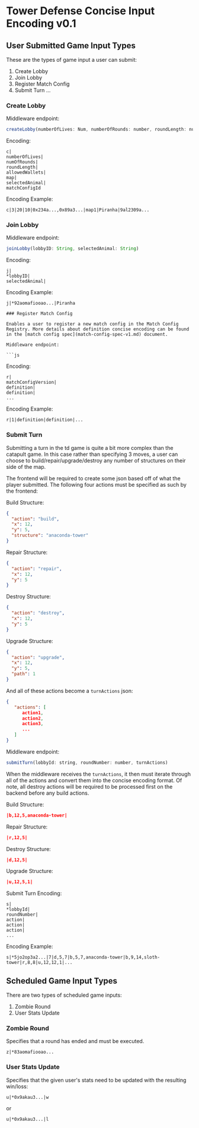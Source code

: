 # Tower Defense Concise Input Encoding v0.1

## User Submitted Game Input Types

These are the types of game input a user can submit:

1. Create Lobby
2. Join Lobby
3. Register Match Config
4. Submit Turn
   ...

### Create Lobby

Middleware endpoint:

```js
createLobby(numberOfLives: Num, numberOfRounds: number, roundLength: number, map: string, selectedAnimal: string)
```

Encoding:

```
c|
numberOfLives|
numOfRounds|
roundLength|
allowedWallets|
map|
selectedAnimal|
matchConfigId
```

Encoding Example:

```
c|3|20|10|0x234a...,0x89a3...|map1|Piranha|9al2309a...
```

### Join Lobby

Middleware endpoint:

```js
joinLobby(lobbyID: String, selectedAnimal: String)
```

Encoding:

```
j|
*lobbyID|
selectedAnimal|
```

Encoding Example:

````
j|*92aomafiooao...|Piranha

### Register Match Config

Enables a user to register a new match config in the Match Config Registry. More details about definition concise encoding can be found in the [match config spec](match-config-spec-v1.md) document.

Middleware endpoint:

```js

````

Encoding:

```
r|
matchConfigVersion|
definition|
definition|
...
```

Encoding Example:

```
r|1|definition|definition|...
```

### Submit Turn

Submitting a turn in the td game is quite a bit more complex than the catapult game. In this case rather than specifying 3 moves, a user can
choose to build/repair/upgrade/destroy any number of structures on their side of the map.

The frontend will be required to create some json based off of what the player submitted. The following four actions must be specified as such by the frontend:

Build Structure:

```json
{
  "action": "build",
  "x": 12,
  "y": 5,
  "structure": "anaconda-tower"
}
```

Repair Structure:

```json
{
  "action": "repair",
  "x": 12,
  "y": 5
}
```

Destroy Structure:

```json
{
  "action": "destroy",
  "x": 12,
  "y": 5
}
```

Upgrade Structure:

```json
{
  "action": "upgrade",
  "x": 12,
  "y": 5,
  "path": 1
}
```

And all of these actions become a `turnActions` json:

```json
{
   "actions": [
      action1,
      action2,
      action3,
      ...
   ]
}
```

Middleware endpoint:

```js
submitTurn(lobbyId: string, roundNumber: number, turnActions)
```

When the middleware receives the `turnActions`, it then must iterate through all of the actions and convert them into the concise encoding format. Of note, all destroy actions will be required to be processed first on the backend before any build actions.

Build Structure:

```json
|b,12,5,anaconda-tower|
```

Repair Structure:

```json
|r,12,5|
```

Destroy Structure:

```json
|d,12,5|
```

Upgrade Structure:

```json
|u,12,5,1|
```

Submit Turn Encoding:

```
s|
*lobbyId|
roundNumber|
action|
action|
action|
...
```

Encoding Example:

```
s|*5jo2op3a2...|7|d,5,7|b,5,7,anaconda-tower|b,9,14,sloth-tower|r,8,8|u,12,12,1|...
```

## Scheduled Game Input Types

There are two types of scheduled game inputs:

1. Zombie Round
2. User Stats Update

### Zombie Round

Specifies that a round has ended and must be executed.

```
z|*83aomafiooao...
```

### User Stats Update

Specifies that the given user's stats need to be updated with the resulting win/loss:

```
u|*0x9akau3...|w
```

or

```
u|*0x9akau3...|l
```
